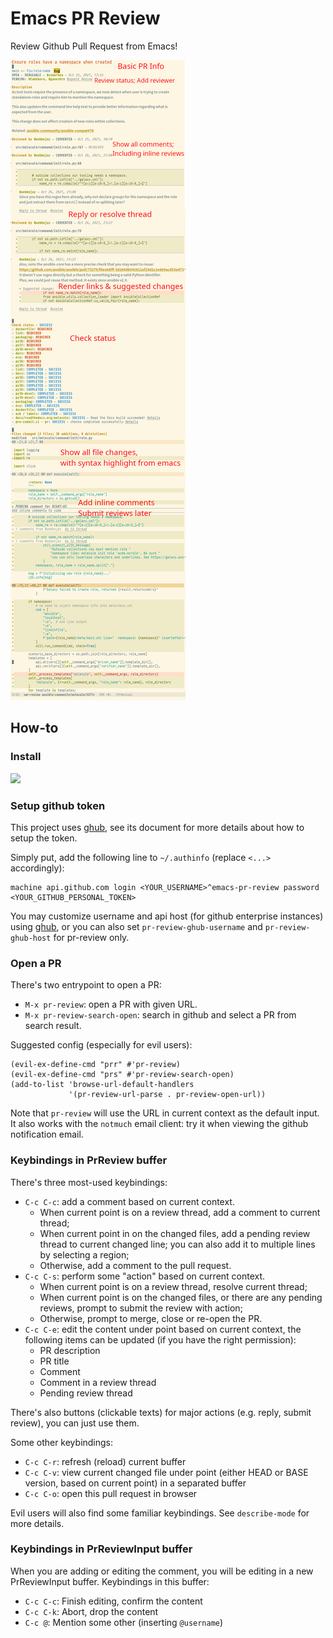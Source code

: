 # Emacs PR Review

Review Github Pull Request from Emacs!

![](images/overview.png)


## How-to

### Install

[![](https://melpa.org/packages/pr-review-badge.svg)](https://melpa.org/#/pr-review)

### Setup github token

This project uses [ghub](https://magit.vc/manual/ghub/Creating-and-Storing-a-Token.html#Creating-and-Storing-a-Token),
see its document for more details about how to setup the token.

Simply put, add the following line to `~/.authinfo` (replace `<...>` accordingly):

```
machine api.github.com login <YOUR_USERNAME>^emacs-pr-review password <YOUR_GITHUB_PERSONAL_TOKEN>
```

You may customize username and api host (for github enterprise instances) using [ghub](https://magit.vc/manual/ghub/Github-Configuration-Variables.html#Github-Configuration-Variables),
or you can also set `pr-review-ghub-username` and `pr-review-ghub-host` for pr-review only.

### Open a PR

There's two entrypoint to open a PR:
- `M-x pr-review`: open a PR with given URL.
- `M-x pr-review-search-open`: search in github and select a PR from search result.

Suggested config (especially for evil users):

```elisp
(evil-ex-define-cmd "prr" #'pr-review)
(evil-ex-define-cmd "prs" #'pr-review-search-open)
(add-to-list 'browse-url-default-handlers
             '(pr-review-url-parse . pr-review-open-url))
```

Note that `pr-review` will use the URL in current context as the default input.
It also works with the `notmuch` email client: try it when viewing the github notification email.

### Keybindings in PrReview buffer

There's three most-used keybindings:

- `C-c C-c`: add a comment based on current context.
  - When current point is on a review thread, add a comment to current thread;
  - When current point in on the changed files, add a pending review thread to current changed line; you can also add it to multiple lines by selecting a region;
  - Otherwise, add a comment to the pull request.
- `C-c C-s`: perform some "action" based on current context.
  - When current point is on a review thread, resolve current thread;
  - When current point is on the changed files, or there are any pending reviews, prompt to submit the review with action;
  - Otherwise, prompt to merge, close or re-open the PR.
- `C-c C-e`: edit the content under point based on current context, the following items can be updated (if you have the right permission):
  - PR description
  - PR title
  - Comment
  - Comment in a review thread
  - Pending review thread

There's also buttons (clickable texts) for major actions (e.g. reply, submit review), you can just use them.

Some other keybindings:

- `C-c C-r`: refresh (reload) current buffer
- `C-c C-v`: view current changed file under point (either HEAD or BASE version, based on current point) in a separated buffer
- `C-c C-o`: open this pull request in browser

Evil users will also find some familiar keybindings. See `describe-mode` for more details.

### Keybindings in PrReviewInput buffer

When you are adding or editing the comment, you will be editing in a new PrReviewInput buffer.
Keybindings in this buffer:

- `C-c C-c`: Finish editing, confirm the content
- `C-c C-k`: Abort, drop the content
- `C-c @`: Mention some other (inserting `@username`)
